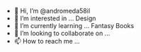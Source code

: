- 👋 Hi, I’m @andromeda58il
- 👀 I’m interested in ... Design
- 🌱 I’m currently learning ... Fantasy Books
- 💞️ I’m looking to collaborate on ...
- 📫 How to reach me ...

<!---
andromeda58il/andromeda58il is a ✨ special ✨ repository because its `README.md` (this file) appears on your GitHub profile.
You can click the Preview link to take a look at your changes.
--->
